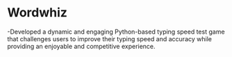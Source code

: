 # Wordwhiz
-Developed a dynamic and engaging Python-based typing speed test game that challenges users to improve 
their typing speed and accuracy while providing an enjoyable and competitive experience. 
